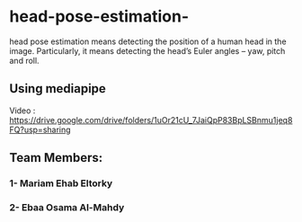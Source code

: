 # head-pose-estimation-
head pose estimation means detecting the position of a human head in the image. 
Particularly, it means detecting the head’s Euler angles – yaw, pitch and roll.
## Using mediapipe
Video : https://drive.google.com/drive/folders/1uOr21cU_7JaiQpP83BpLSBnmu1jeq8FQ?usp=sharing
## Team Members:
### 1- Mariam Ehab Eltorky 
### 2- Ebaa Osama Al-Mahdy
